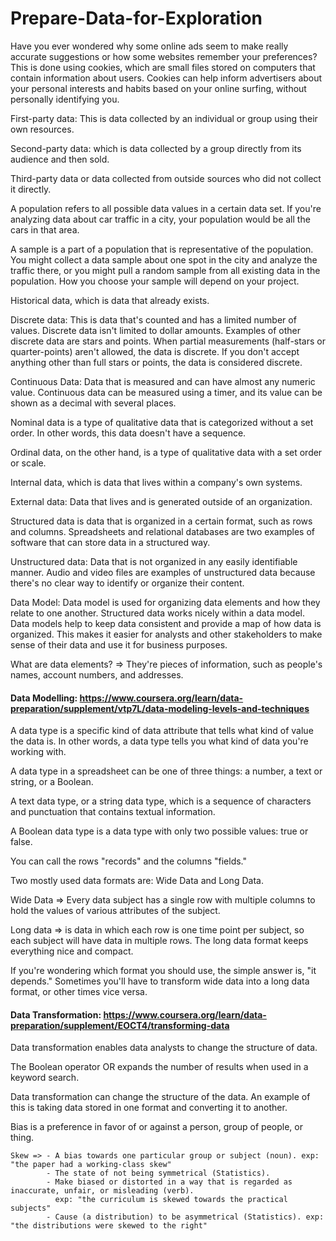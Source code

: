 # Prepare-Data-for-Exploration
Have you ever wondered why some online ads seem to make really accurate suggestions or how some websites remember your preferences? This is done using cookies, which are small files stored on computers that contain information about users. Cookies can help inform advertisers about your personal interests and habits based on your online surfing, without personally identifying you.

First-party data: This is data collected by an individual or group using their own resources.

Second-party data: which is data collected by a group directly from its audience and then sold. 

Third-party data or data collected from outside sources who did not collect it directly. 

A population refers to all possible data values in a certain data set. If you're analyzing data about car traffic in a city, your population would be all the cars in that area.

A sample is a part of a population that is representative of the population. You might collect a data sample about one spot in the city and analyze the traffic there, or you might pull a random sample from all existing data in the population. How you choose your sample will depend on your project.

Historical data, which is data that already exists.

Discrete data: This is data that's counted and has a limited number of values. Discrete data isn't limited to dollar amounts. Examples of other discrete data are stars and points. When partial measurements (half-stars or quarter-points) aren't allowed, the data is discrete. If you don't accept anything other than full stars or points, the data is considered discrete.

Continuous Data: Data that is measured and can have almost any numeric value. Continuous data can be measured using a timer, and its value can be shown as a decimal with several places.

Nominal data is a type of qualitative data that is categorized without a set order. In other words, this data doesn't have a sequence.

Ordinal data, on the other hand, is a type of qualitative data with a set order or scale.

Internal data, which is data that lives within a company's own systems.

External data: Data that lives and is generated outside of an organization.

Structured data is data that is organized in a certain format, such as rows and columns. Spreadsheets and relational databases are two examples of software
that can store data in a structured way.

Unstructured data: Data that is not organized in any easily identifiable manner. Audio and video files are examples of unstructured data because there's no clear way to identify or organize their content.

Data Model: Data model is used for organizing data elements and how they relate to one another. Structured data works nicely within a data model. Data models help to keep data consistent and provide a map of how data is organized. This makes it easier for analysts and other stakeholders to make sense of their data and use it for business purposes.

What are data elements? => They're pieces of information, such as people's names, account numbers, and addresses. 

#### Data Modelling: https://www.coursera.org/learn/data-preparation/supplement/vtp7L/data-modeling-levels-and-techniques

A data type is a specific kind of data attribute that tells what kind of value the data is. In other words, a data type tells you what kind of data you're working with.

A data type in a spreadsheet can be one of three things: a number, a text or string, or a Boolean.

A text data type, or a string data type, which is a sequence of characters and punctuation that contains textual information.

A Boolean data type is a data type with only two possible values: true or false.

You can call the rows "records" and the columns "fields."

Two mostly used data formats are: Wide Data and Long Data.

Wide Data => Every data subject has a single row with multiple columns to hold the values of various attributes of the subject.

Long data => is data in which each row is one time point per subject, so each subject will have data in multiple rows. The long data format keeps everything nice and compact. 

If you're wondering which format you should use, the simple answer is, "it depends." Sometimes you'll have to transform wide data into a long data format, or
other times vice versa.

#### Data Transformation: https://www.coursera.org/learn/data-preparation/supplement/EOCT4/transforming-data

Data transformation enables data analysts to change the structure of data.

The Boolean operator OR expands the number of results when used in a keyword search.

Data transformation can change the structure of the data. An example of this is taking data stored in one format and converting it to another.

Bias is a preference in favor of or against a person, group of people, or thing.
```
Skew => - A bias towards one particular group or subject (noun). exp: "the paper had a working-class skew"
        - The state of not being symmetrical (Statistics).
        - Make biased or distorted in a way that is regarded as inaccurate, unfair, or misleading (verb).
          exp: "the curriculum is skewed towards the practical subjects"
        - Cause (a distribution) to be asymmetrical (Statistics). exp: "the distributions were skewed to the right"
```


        















































